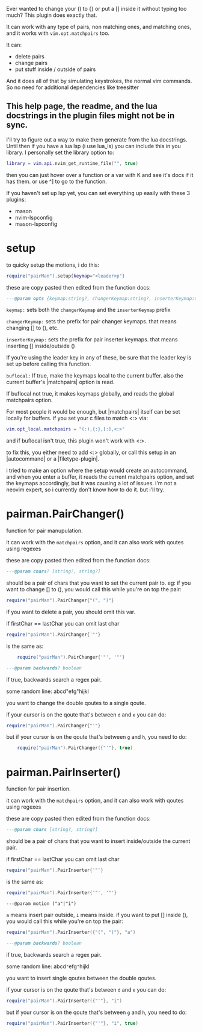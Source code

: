 Ever wanted to change your () to {} or put a [] inside it without typing too much? This plugin does exactly that.

It can work with any type of pairs, non matching ones, and matching ones, and it works with `vim.opt.matchpairs` too.

It can:
- delete pairs
- change pairs
- put stuff inside / outside of pairs

And it does all of that by simulating keystrokes, the normal vim commands. So no need for additional dependencies like treesitter 

## This help page, the readme, and the lua docstrings in the plugin files might not be in sync.

I'll try to figure out a way to make them generate from the lua docstrings. Until then if you have a lua lsp (i use
lua_ls) you can include this in you library. I personally set the library option to: 
```lua
library = vim.api.nvim_get_runtime_file("", true)
```
then you can just hover over a function or a var with K and see it's docs if it has them. or use ^] to go to the
function.

If you haven't set up lsp yet, you can set everything up easily with these 3 plugins:
- mason
- nvim-lspconfig
- mason-lspconfig

# setup

to quicky setup the motions, i do this: 
```lua
require("pairMan").setup{keymap="<leader>p"}
```
these are copy pasted then edited from the function docs: 


```lua
---@param opts {keymap:string?, changerKeymap:string?, inserterKeymap:string?}
```

`keymap:` sets both the `changerKeymap` and the `inserterKeymap` prefix

`changerKeymap:` sets the prefix for pair changer keymaps. that means changing [] to (), etc.

`inserterKeymap:` sets the prefix for pair inserter keymaps. that means inserting [] inside/outside ()

If you're using the leader key in any of these, be sure that the leader key is set up before calling this function.

`buflocal:` If true, make the keymaps local to the current buffer. also the current buffer's |matchpairs| option is
read.

If buflocal not true, it makes keymaps globally, and reads the global matchpairs option.

For most people it would be enough, but |matchpairs| itself can be set locally for buffers. if you set your c files to
match <:> via:
```lua
vim.opt_local.matchpairs = "(:),{:},[:],<:>"
```
and if buflocal isn't true, this plugin won't work with <:>.

to fix this, you either need to add <:> globally, or call this setup in an |autocommand| or a |filetype-plugin|.

i tried to make an option where the setup would create an autocommand, and when you enter a buffer, it reads the current
matchpairs option, and set the keymaps accordingly, but it was causing a lot of issues. i'm not a neovim expert, so i
currently don't know how to do it. but i'll try.



# pairman.PairChanger()

function for pair manupulation.

it can work with the `matchpairs` option, and it can also work with qoutes using regexes

these are copy pasted then edited from the function docs: 


```lua
---@param chars? [string?, string?]
```
should be a pair of chars that you want to set the current pair to. eg: if you want to change [] to (), you would call
this while you're on top the pair: 
```lua
require("pairMan").PairChanger{"(", ")"}
```

if you want to delete a pair, you should omit this var.

if firstChar == lastChar you can omit last char 
```lua
require("pairMan").PairChanger{'"'}
```
is the same as: 
```lua
    require("pairMan").PairChanger{'"', '"'}
```


```lua
---@param backwards? boolean
```
if true, backwards search a regex pair.

some random line: abcd"efg"hijkl

you want to change the double qoutes to a single qoute.

if your cursor is on the qoute that's between `d` and `e` you can do: 
```lua
require("pairMan").PairChanger{"'"}
```
but if your cursor is on the qoute that's between `g` and `h`, you need to do: 
```lua
    require("pairMan").PairChanger({"'"}, true)
```



# pairman.PairInserter()

function for pair insertion.

it can work with the `matchpairs` option, and it can also work with qoutes using regexes

these are copy pasted then edited from the function docs: 

```lua
---@param chars [string?, string?]
```
should be a pair of chars that you want to insert inside/outside the current pair.

if firstChar == lastChar you can omit last char 
```lua
require("pairMan").PairInserter{'"'}
```
is the same as: 
```lua
require("pairMan").PairInserter{'"', '"'}
```


```
---@param motion ("a"|"i")
```
`a` means insert pair outside, `i` means inside.
if you want to put [] inside (), you would call this while you're on top the pair: 
```lua
require("pairMan").PairInserter({"(", ")"}, "a")
```


```lua
---@param backwards? boolean
```
if true, backwards search a regex pair.

some random line: abcd`"`efg`"`hijkl

you want to insert single qoutes between the double qoutes.

if your cursor is on the qoute that's between `d` and `e` you can do: 
```lua
require("pairMan").PairInserter({"'"}, "i")
```
but if your cursor is on the qoute that's between `g` and `h`, you need to do: 
```lua
require("pairMan").PairInserter({"'"}, "i", true)
```
